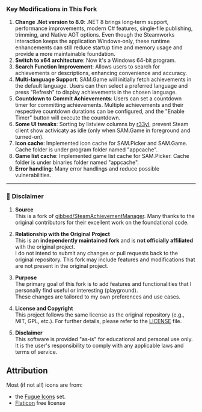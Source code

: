 ### **Key Modifications in This Fork**

1. **Change .Net version to 8.0**: .NET 8 brings long‑term support, performance improvements, modern C# features, single‑file publishing, trimming, and Native AOT options. Even though the Steamworks interaction keeps the application Windows‑only, these runtime enhancements can still reduce startup time and memory usage and provide a more maintainable foundation.
2. **Switch to x64 architecture**: Now it's a Windows 64-bit program.
3. **Search Function Improvement**: Allows users to search for achievements or descriptions, enhancing convenience and accuracy.  
4. **Multi-language Support**: SAM.Game will initially fetch achievements in the default language. Users can then select a preferred language and press "Refresh" to display achievements in the chosen language.  
5. **Countdown to Commit Achievements**: Users can set a countdown timer for committing achievements. Multiple achievements and their respective countdown durations can be configured, and the "Enable Timer" button will execute the countdown.
6. **Some UI tweaks**: Sorting by listview columns by [r33yl](https://github.com/r33yl), prevent Steam client show activicaty as idle (only when SAM.Game in foreground and turned-on).  
7. **Icon cache**: Implemented icon cache for SAM.Picker and SAM.Game. Cache folder is under program folder named "appcache".  
8. **Game list cache**: Implemented game list cache for SAM.Picker. Cache folder is under binaries folder named "appcache".  
9. **Error handling**: Many error handlings and reduce possible vulnerabilities.  

---

### 📝 **Disclaimer**

1. **Source**  
   This is a fork of [gibbed/SteamAchievementManager](https://github.com/gibbed/SteamAchievementManager). Many thanks to the original contributors for their excellent work on the foundational code.  

2. **Relationship with the Original Project**  
   This is an **independently maintained fork** and is **not officially affiliated** with the original project.  
   I do not intend to submit any changes or pull requests back to the original repository. This fork may include features and modifications that are not present in the original project.

3. **Purpose**  
   The primary goal of this fork is to add features and functionalities that I personally find useful or interesting (playground).  
   These changes are tailored to my own preferences and use cases.

4. **License and Copyright**  
   This project follows the same license as the original repository (e.g., MIT, GPL, etc.). For further details, please refer to the [LICENSE](LICENSE) file.  

5. **Disclaimer**  
   This software is provided "as-is" for educational and personal use only.  
   It is the user's responsibility to comply with any applicable laws and terms of service.

## Attribution

Most (if not all) icons are from:
* the [Fugue Icons](https://p.yusukekamiyamane.com/) set.  
* [Flaticon](https://www.flaticon.com/) free license

